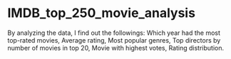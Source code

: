 # IMDB_top_250_movie_analysis
By analyzing the data, I find out the followings: Which year had the most top-rated movies, Average rating, Most popular genres, Top directors by number of movies in top 20, Movie with highest votes, Rating distribution.
